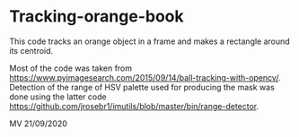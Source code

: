 # Tracking-orange-book

This code tracks an orange object in a frame and makes a rectangle around its centroid.

Most of the code was taken from https://www.pyimagesearch.com/2015/09/14/ball-tracking-with-opencv/. Detection of the range of HSV palette used for producing the mask was done using the latter code https://github.com/jrosebr1/imutils/blob/master/bin/range-detector.

MV
21/09/2020
